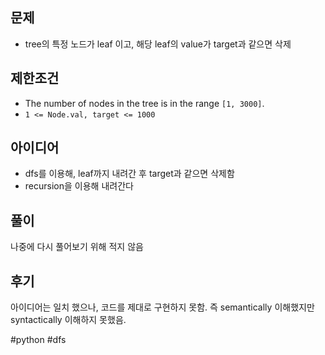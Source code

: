 ## 문제
- tree의 특정 노드가 leaf 이고, 해당 leaf의 value가 target과 같으면 삭제
## 제한조건
- The number of nodes in the tree is in the range `[1, 3000]`.
- `1 <= Node.val, target <= 1000`
## 아이디어
- dfs를 이용해, leaf까지 내려간 후 target과 같으면 삭제함
- recursion을 이용해 내려간다

## 풀이
나중에 다시 풀어보기 위해 적지 않음

## 후기
아이디어는 일치 했으나, 코드를 제대로 구현하지 못함. 즉 semantically 이해했지만 syntactically 이해하지 못했음. 

#python #dfs